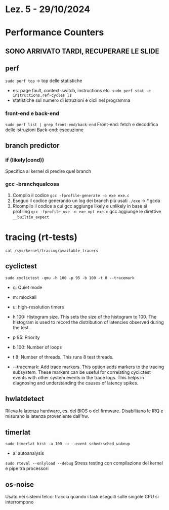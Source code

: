 # Lez. 5 - 29/10/2024
# Performance Counters

## SONO ARRIVATO TARDI, RECUPERARE LE SLIDE
## perf
`sudo perf top` -> top delle statistiche
- es. page fault, context-switch, instructions etc.
`sudo perf stat -e instructions,ref-cycles ls`
- statistiche sul numero di istruzioni e cicli nel programma
### front-end e back-end
`sudo perf list | grep front-end/back-end`
Front-end: fetch e decodifica delle istruzioni
Back-end: esecuzione

## branch predictor
### if (likely(cond))
Specifica al kernel di predire quel branch

### gcc -branchqualcosa
1) Compilo il codice
`gcc -fprofile-generate -o exe exe.c`
2) Eseguo il codice generando un log dei branch più usati
`./exe` -> *.gcda
3) Ricompilo il codice a cui gcc aggiunge likely e unlikely in base al profiling
`gcc -fprofile-use -o exe_opt exe.c`
gcc aggiunge le direttive `__builtin_expect`


# tracing (rt-tests)
`cat /sys/kernel/tracing/available_tracers`


## cyclictest
`sudo cyclictest -qmu -h 100 -p 95 -b 100 -t 8 --tracemark`
- q: Quiet mode
- m: mlockall
- u: high-resolution timers

- h 100: Histogram size. This sets the size of the histogram to 100. The histogram is used to record the distribution of latencies observed during the test.

- p 95: Priority

- b 100: Number of loops

- t 8: Number of threads. This runs 8 test threads.

- --tracemark: Add trace markers. This option adds markers to the tracing subsystem. These markers can be useful for correlating cyclictest events with other system events in the trace logs. This helps in diagnosing and understanding the causes of latency spikes.

## hwlatdetect
Rileva la latenza hardware, es. del BIOS o del firmware.
Disabilitano le IRQ e misurano la latenza proveniente dall'hw.

## timerlat
`sudo timerlat hist -a 100 -u --event sched:sched_wakeup`
- a: autoanalysis

`sudo rteval --onlyload --debug`
Stress testing con compilazione del kernel e pipe tra processori

## os-noise
Usato nei sistemi telco: traccia quando i task eseguiti sulle singole CPU si interrompono